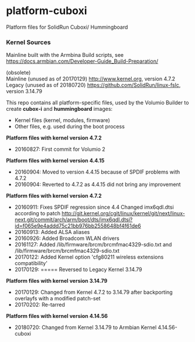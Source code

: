 # platform-cuboxi
Platform files for SolidRun Cuboxi/ Hummingboard  

### Kernel Sources

Mainline built with the Armbina Build scripts, see https://docs.armbian.com/Developer-Guide_Build-Preparation/  

(obsolete)  
Mainline (unused as of 20170129) http://www.kernel.org, version 4.7.2  
Legacy (unused as of 20180720) https://github.com/SolidRun/linux-fslc, version 3.14.79  

This repo contains all platform-specific files, used by the Volumio Builder to create **cubox-i** and **hummingboard** images:

- Kernel files (kernel, modules, firmware)
- Other files, e.g. used during the boot process

**Platform files with kernel version 4.7.2**
- 20160827: First commit for Volumio 2

**Platform files with kernel version 4.4.15**
- 20160904: Moved to version 4.4.15 because of SPDIF problems with 4.7.2
- 20160904: Reverted to 4.7.2 as 4.4.15 did not bring any improvement

**Platform files with kernel version 4.7.2**
- 20160911: Fixes SPDIF regression since 4.4
            Changed imx6qdl.dtsi according to patch 
            http://git.kernel.org/cgit/linux/kernel/git/next/linux-next.git/commit/arch/arm/boot/dts/imx6qdl.dtsi?id=f065e9e4addd75c21bb976bb2558648bf4f61de6
- 20160913: Added ALSA aliases            
- 20160926: Added Broadcom WLAN drivers
- 20161127: Added /lib/firmware/brcm/brcmfmac4329-sdio.txt and /lib/firmware/brcm/brcmfmac4329-sdio.txt  
- 20170122: Added Kernel option 'cfg80211 wireless extensions compatibility'  
- 20170129: ===== Reversed to Legacy Kernel 3.14.79  

**Platform files with kernel version 3.14.79**
- 20170129: Changed from Kernel 4.7.2 to 3.14.79 after backporting overlayfs with a modified patch-set  
- 20170202: Re-tarred

**Platform files with kernel version 4.14.56**
- 20180720: Changed from Kernel 3.14.79 to Armbian Kernel 4.14.56-cuboxi  




